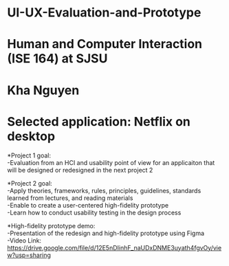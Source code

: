 # UI-UX-Evaluation-and-Prototype
# Human and Computer Interaction (ISE 164) at SJSU
# Kha Nguyen
# Selected application: Netflix on desktop


*Project 1 goal:<br />
-Evaluation from an HCI and usability point of view for an applicaiton that will be designed or redesigned in the next project 2

*Project 2 goal: <br />
-Apply theories, frameworks, rules, principles, guidelines, standards learned from lectures, and reading materials<br />
-Enable to create a user-centered high-fidelity prototype<br />
-Learn how to conduct usability testing in the design process<br />

*High-fidelity prototype demo:<br />
-Presentation of the redesign and high-fidelity prototype using Figma<br /> 
-Video Link: https://drive.google.com/file/d/12E5nDIinhF_naUDxDNME3uyath4fgvOy/view?usp=sharing
